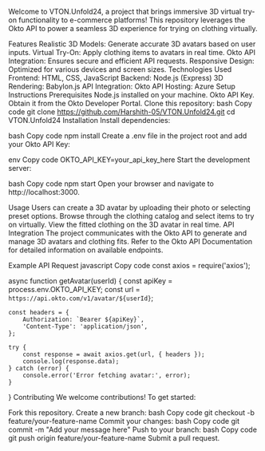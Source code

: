 Welcome to VTON.Unfold24, a project that brings immersive 3D virtual try-on functionality to e-commerce platforms! This repository leverages the Okto API to power a seamless 3D experience for trying on clothing virtually.

Features
Realistic 3D Models: Generate accurate 3D avatars based on user inputs.
Virtual Try-On: Apply clothing items to avatars in real time.
Okto API Integration: Ensures secure and efficient API requests.
Responsive Design: Optimized for various devices and screen sizes.
Technologies Used
Frontend: HTML, CSS, JavaScript
Backend: Node.js (Express)
3D Rendering: Babylon.js
API Integration: Okto API
Hosting: Azure
Setup Instructions
Prerequisites
Node.js installed on your machine.
Okto API Key. Obtain it from the Okto Developer Portal.
Clone this repository:
bash
Copy code
git clone https://github.com/Harshith-05/VTON.Unfold24.git
cd VTON.Unfold24
Installation
Install dependencies:

bash
Copy code
npm install
Create a .env file in the project root and add your Okto API Key:

env
Copy code
OKTO_API_KEY=your_api_key_here
Start the development server:

bash
Copy code
npm start
Open your browser and navigate to http://localhost:3000.

Usage
Users can create a 3D avatar by uploading their photo or selecting preset options.
Browse through the clothing catalog and select items to try on virtually.
View the fitted clothing on the 3D avatar in real time.
API Integration
The project communicates with the Okto API to generate and manage 3D avatars and clothing fits. Refer to the Okto API Documentation for detailed information on available endpoints.

Example API Request
javascript
Copy code
const axios = require('axios');

async function getAvatar(userId) {
    const apiKey = process.env.OKTO_API_KEY;
    const url = `https://api.okto.com/v1/avatar/${userId}`;

    const headers = {
        Authorization: `Bearer ${apiKey}`,
        'Content-Type': 'application/json',
    };

    try {
        const response = await axios.get(url, { headers });
        console.log(response.data);
    } catch (error) {
        console.error('Error fetching avatar:', error);
    }
}
Contributing
We welcome contributions! To get started:

Fork this repository.
Create a new branch:
bash
Copy code
git checkout -b feature/your-feature-name
Commit your changes:
bash
Copy code
git commit -m "Add your message here"
Push to your branch:
bash
Copy code
git push origin feature/your-feature-name
Submit a pull request.


